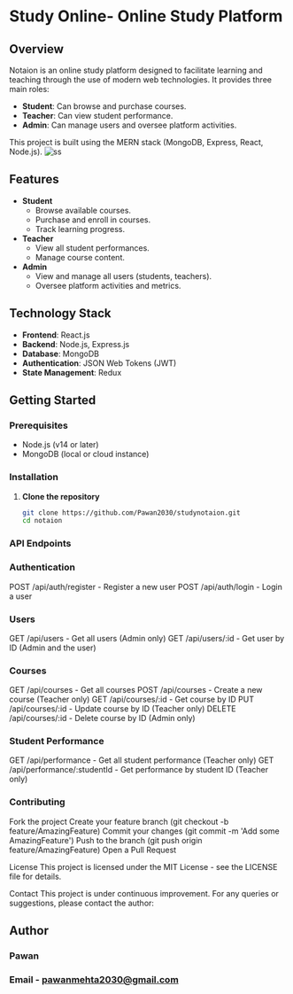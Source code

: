 # Study Online- Online Study Platform

## Overview
Notaion is an online study platform designed to facilitate learning and teaching through the use of modern web technologies. It provides three main roles:
- **Student**: Can browse and purchase courses.
- **Teacher**: Can view student performance.
- **Admin**: Can manage users and oversee platform activities.

This project is built using the MERN stack (MongoDB, Express, React, Node.js).
![ss](https://github.com/Pawan2030/Study-Online/assets/136910101/16aeb5be-f186-4cff-b238-6e59eb7f2cd6)


## Features
- **Student**
  - Browse available courses.
  - Purchase and enroll in courses.
  - Track learning progress.
- **Teacher**
  - View all student performances.
  - Manage course content.
- **Admin**
  - View and manage all users (students, teachers).
  - Oversee platform activities and metrics.

## Technology Stack
- **Frontend**: React.js
- **Backend**: Node.js, Express.js
- **Database**: MongoDB
- **Authentication**: JSON Web Tokens (JWT)
- **State Management**: Redux

## Getting Started

### Prerequisites
- Node.js (v14 or later)
- MongoDB (local or cloud instance)

### Installation

1. **Clone the repository**
   ```sh
   git clone https://github.com/Pawan2030/studynotaion.git
   cd notaion


### API Endpoints

### Authentication

POST /api/auth/register - Register a new user
POST /api/auth/login - Login a user

### Users
GET /api/users - Get all users (Admin only)
GET /api/users/:id - Get user by ID (Admin and the user)

### Courses
GET /api/courses - Get all courses
POST /api/courses - Create a new course (Teacher only)
GET /api/courses/:id - Get course by ID
PUT /api/courses/:id - Update course by ID (Teacher only)
DELETE /api/courses/:id - Delete course by ID (Admin only)

### Student Performance
GET /api/performance - Get all student performance (Teacher only)
GET /api/performance/:studentId - Get performance by student ID (Teacher only)

### Contributing

Fork the project
Create your feature branch (git checkout -b feature/AmazingFeature)
Commit your changes (git commit -m 'Add some AmazingFeature')
Push to the branch (git push origin feature/AmazingFeature)
Open a Pull Request

License
This project is licensed under the MIT License - see the LICENSE file for details.

Contact
This project is under continuous improvement. For any queries or suggestions, please contact the author:

## Author
### Pawan 
### Email - pawanmehta2030@gmail.com


